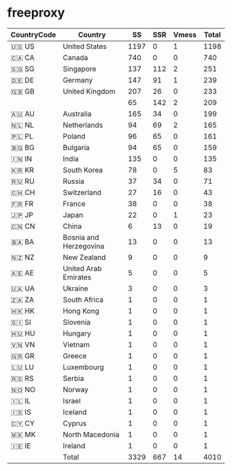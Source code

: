 # freeproxy

|CountryCode|Country|SS|SSR|Vmess|Total|
|  ----  | ----  |  ----  | ----  |  ----  | ----  |
|🇺🇸 US|United States|1197|0|1|1198|
|🇨🇦 CA|Canada|740|0|0|740|
|🇸🇬 SG|Singapore|137|112|2|251|
|🇩🇪 DE|Germany|147|91|1|239|
|🇬🇧 GB|United Kingdom|207|26|0|233|
| ||65|142|2|209|
|🇦🇺 AU|Australia|165|34|0|199|
|🇳🇱 NL|Netherlands|94|69|2|165|
|🇵🇱 PL|Poland|96|65|0|161|
|🇧🇬 BG|Bulgaria|94|65|0|159|
|🇮🇳 IN|India|135|0|0|135|
|🇰🇷 KR|South Korea|78|0|5|83|
|🇷🇺 RU|Russia|37|34|0|71|
|🇨🇭 CH|Switzerland|27|16|0|43|
|🇫🇷 FR|France|38|0|0|38|
|🇯🇵 JP|Japan|22|0|1|23|
|🇨🇳 CN|China|6|13|0|19|
|🇧🇦 BA|Bosnia and Herzegovina|13|0|0|13|
|🇳🇿 NZ|New Zealand|9|0|0|9|
|🇦🇪 AE|United Arab Emirates|5|0|0|5|
|🇺🇦 UA|Ukraine|3|0|0|3|
|🇿🇦 ZA|South Africa|1|0|0|1|
|🇭🇰 HK|Hong Kong|1|0|0|1|
|🇸🇮 SI|Slovenia|1|0|0|1|
|🇭🇺 HU|Hungary|1|0|0|1|
|🇻🇳 VN|Vietnam|1|0|0|1|
|🇬🇷 GR|Greece|1|0|0|1|
|🇱🇺 LU|Luxembourg|1|0|0|1|
|🇷🇸 RS|Serbia|1|0|0|1|
|🇳🇴 NO|Norway|1|0|0|1|
|🇮🇱 IL|Israel|1|0|0|1|
|🇮🇸 IS|Iceland|1|0|0|1|
|🇨🇾 CY|Cyprus|1|0|0|1|
|🇲🇰 MK|North Macedonia|1|0|0|1|
|🇮🇪 IE|Ireland|1|0|0|1|
||Total|3329|667|14|4010|

